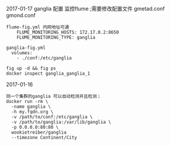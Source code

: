 2017-01-17
    ganglia 配置 监控flume ;需要修改配置文件 gmetad.conf gmond.conf
    
    flume-fig.yml 内网地址可通
        FLUME_MONITORING_HOSTS: 172.17.0.2:8650
        FLUME_MONITORING_TYPE: ganglia
        
    ganglia-fig.yml    
      volumes:
        - ./conf:/etc/ganglia

    fig up -d && fig ps
    docker inspect ganglia_ganglia_1

    
2017-01-16

    同一个集群的ganglia 可以自动检测并且检测；
    docker run -rm \
      -name ganglia \
      -h my.fqdn.org \
      -v /path/to/conf:/etc/ganglia \
      -v /path/to/ganglia:/var/lib/ganglia \
      -p 0.0.0.0:80:80 \
      wookietreiber/ganglia
      --timezone Continent/City
